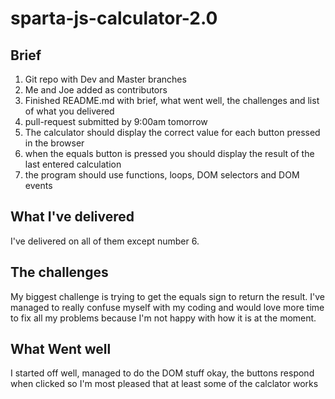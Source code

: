 # sparta-js-calculator-2.0

## Brief
1. Git repo with Dev and Master branches
2. Me and Joe added as contributors
3. Finished README.md with brief, what went well, the  challenges and list of what you delivered
4. pull-request submitted by 9:00am tomorrow
5. The calculator should display the correct value for each button pressed in the browser
6. when the equals button is pressed you should display the result of the last entered calculation
7. the program should use functions, loops, DOM selectors and DOM events

## What I've delivered
I've delivered on all of them except number 6.

## The challenges
My biggest challenge is trying to get the equals sign to return the result. I've managed to really confuse myself with my coding and would love more time to fix all my problems because I'm not happy with how it is at the moment.

## What Went well

I started off well, managed to do the DOM stuff okay, the buttons respond when clicked so I'm most pleased that at least some of the calclator works
